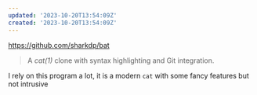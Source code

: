 ```yaml
---
updated: '2023-10-20T13:54:09Z'
created: '2023-10-20T13:54:09Z'
---
```

https://github.com/sharkdp/bat

> A _cat(1)_ clone with syntax highlighting and Git integration.

I rely on this program a lot, it is a modern `cat` with some fancy features but not intrusive